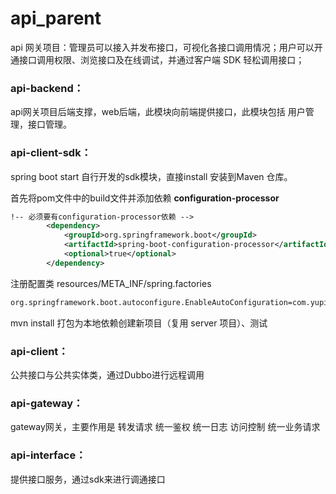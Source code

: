 # api_parent

api 网关项目：管理员可以接入并发布接口，可视化各接口调用情况；用户可以开通接口调用权限、浏览接口及在线调试，并通过客户端 SDK 轻松调用接口；

### api-backend：

api网关项目后端支撑，web后端，此模块向前端提供接口，此模块包括 用户管理，接口管理。

### api-client-sdk：

spring boot start 自行开发的sdk模块，直接install 安装到Maven 仓库。

首先将pom文件中的build文件并添加依赖 **configuration-processor**

```xml
!-- 必须要有configuration-processor依赖 -->
        <dependency>
            <groupId>org.springframework.boot</groupId>
            <artifactId>spring-boot-configuration-processor</artifactId>
            <optional>true</optional>
        </dependency>
```

注册配置类 resources/META_INF/spring.factories

```xml
org.springframework.boot.autoconfigure.EnableAutoConfiguration=com.yupi.yuapiclientsdk.YuApiClientConfig
```

mvn install 打包为本地依赖创建新项目（复用 server 项目）、测试

### api-client：

公共接口与公共实体类，通过Dubbo进行远程调用

### api-gateway：

gateway网关，主要作用是 转发请求 统一鉴权 统一日志   访问控制 统一业务请求 

### api-interface：

提供接口服务，通过sdk来进行调通接口
